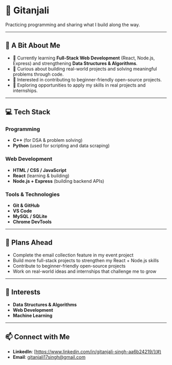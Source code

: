 # 🌟 Gitanjali 

Practicing programming and sharing what I build along the way.

---

## 💫  A Bit About Me

* 🌱 Currently learning **Full-Stack Web Development** (React, Node.js, Express) and strengthening **Data Structures & Algorithms**.
* 🧩 Curious about building real-world projects and solving meaningful problems through code.
* 🤝 Interested in contributing to beginner-friendly open-source projects.
* 🚀 Exploring opportunities to apply my skills in real projects and internships.

---

## 💻  Tech Stack

### Programming

* **C++** (for DSA & problem solving)
* **Python** (used for scripting and data scraping)

### Web Development

* **HTML / CSS / JavaScript**
* **React** (learning & building)
* **Node.js + Express** (building backend APIs)

### Tools & Technologies

* **Git & GitHub**
* **VS Code**
* **MySQL / SQLite**
* **Chrome DevTools**

---

## 🧩  Plans Ahead

* Complete the email collection feature in my event project
* Build more full-stack projects to strengthen my React + Node.js skills
* Contribute to beginner-friendly open-source projects
* Work on real-world ideas and internships that challenge me to grow

---

## 🌱  Interests

* **Data Structures & Algorithms**
* **Web Development**
* **Machine Learning**

---


## 📫 Connect with Me
- **LinkedIn**: [https://www.linkedin.com/in/gitanjali-singh-aa6b24219/](#)
- **Email**: gitanjali17singh@gmail.com

